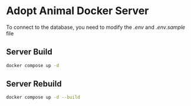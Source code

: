 # Adopt Animal Docker Server

To connect to the database, you need to modify the _.env_ and _.env.sample_ file

## Server Build

```bash
docker compose up -d
```

## Server Rebuild

```bash
docker compose up -d --build
```
